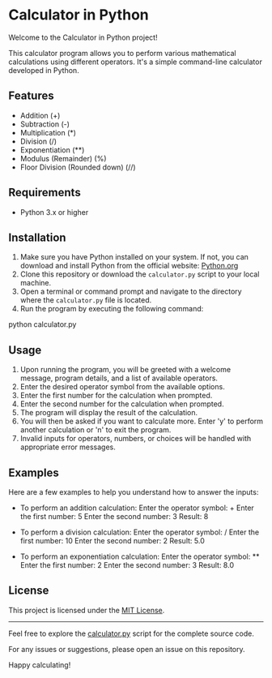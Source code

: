 # Calculator in Python

Welcome to the Calculator in Python project!

This calculator program allows you to perform various mathematical calculations using different operators. It's a simple command-line calculator developed in Python.

## Features

- Addition (+)
- Subtraction (-)
- Multiplication (*)
- Division (/)
- Exponentiation (**)
- Modulus (Remainder) (%)
- Floor Division (Rounded down) (//)

## Requirements

- Python 3.x or higher

## Installation

1. Make sure you have Python installed on your system. If not, you can download and install Python from the official website: [Python.org](https://www.python.org/downloads/)
2. Clone this repository or download the `calculator.py` script to your local machine.
3. Open a terminal or command prompt and navigate to the directory where the `calculator.py` file is located.
4. Run the program by executing the following command:

python calculator.py

## Usage

1. Upon running the program, you will be greeted with a welcome message, program details, and a list of available operators.
2. Enter the desired operator symbol from the available options.
3. Enter the first number for the calculation when prompted.
4. Enter the second number for the calculation when prompted.
5. The program will display the result of the calculation.
6. You will then be asked if you want to calculate more. Enter 'y' to perform another calculation or 'n' to exit the program.
7. Invalid inputs for operators, numbers, or choices will be handled with appropriate error messages.

## Examples

Here are a few examples to help you understand how to answer the inputs:

- To perform an addition calculation:
Enter the operator symbol: +
Enter the first number: 5
Enter the second number: 3
Result: 8


- To perform a division calculation:
Enter the operator symbol: /
Enter the first number: 10
Enter the second number: 2
Result: 5.0

- To perform an exponentiation calculation:
Enter the operator symbol: **
Enter the first number: 2
Enter the second number: 3
Result: 8.0


## License

This project is licensed under the [MIT License](LICENSE).

---

Feel free to explore the [calculator.py](https://example.com/calculator.py) script for the complete source code.

For any issues or suggestions, please open an issue on this repository.

Happy calculating!
